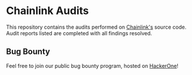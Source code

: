 # Chainlink Audits

This repository contains the audits performed on [Chainlink's](https://github.com/smartcontractkit/chainlink) source code. Audit reports listed are completed with all findings resolved.

## Bug Bounty

Feel free to join our public bug bounty program, hosted on [HackerOne](https://hackerone.com/chainlink/)!
